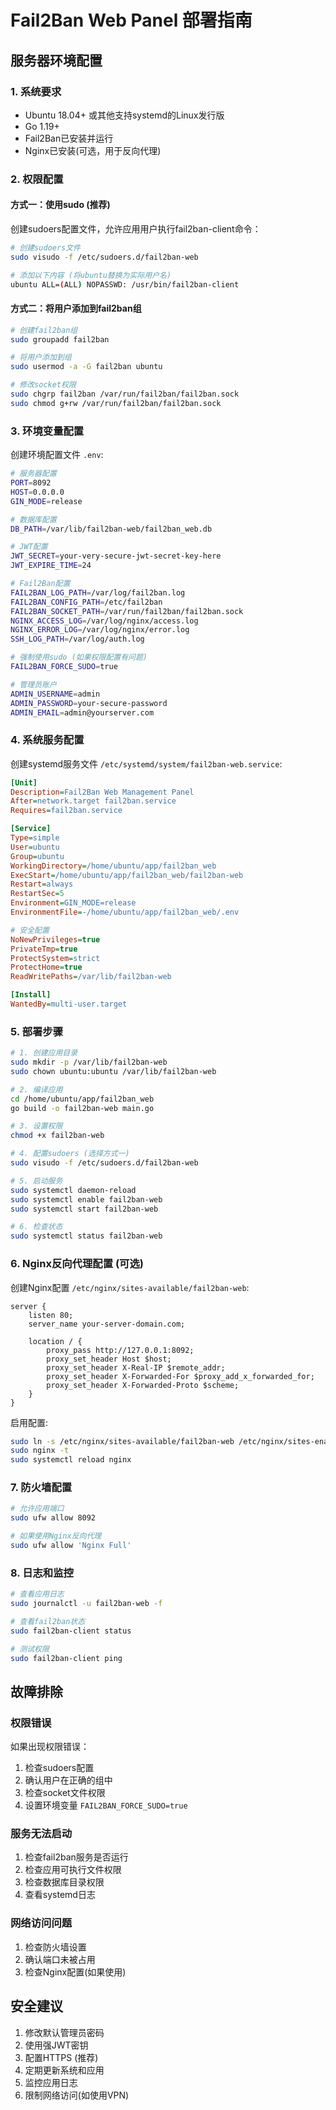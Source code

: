 # Fail2Ban Web Panel 部署指南

## 服务器环境配置

### 1. 系统要求
- Ubuntu 18.04+ 或其他支持systemd的Linux发行版
- Go 1.19+
- Fail2Ban已安装并运行
- Nginx已安装(可选，用于反向代理)

### 2. 权限配置

#### 方式一：使用sudo (推荐)
创建sudoers配置文件，允许应用用户执行fail2ban-client命令：

```bash
# 创建sudoers文件
sudo visudo -f /etc/sudoers.d/fail2ban-web

# 添加以下内容 (将ubuntu替换为实际用户名)
ubuntu ALL=(ALL) NOPASSWD: /usr/bin/fail2ban-client
```

#### 方式二：将用户添加到fail2ban组
```bash
# 创建fail2ban组
sudo groupadd fail2ban

# 将用户添加到组
sudo usermod -a -G fail2ban ubuntu

# 修改socket权限
sudo chgrp fail2ban /var/run/fail2ban/fail2ban.sock
sudo chmod g+rw /var/run/fail2ban/fail2ban.sock
```

### 3. 环境变量配置

创建环境配置文件 `.env`:

```bash
# 服务器配置
PORT=8092
HOST=0.0.0.0
GIN_MODE=release

# 数据库配置
DB_PATH=/var/lib/fail2ban-web/fail2ban_web.db

# JWT配置
JWT_SECRET=your-very-secure-jwt-secret-key-here
JWT_EXPIRE_TIME=24

# Fail2Ban配置
FAIL2BAN_LOG_PATH=/var/log/fail2ban.log
FAIL2BAN_CONFIG_PATH=/etc/fail2ban
FAIL2BAN_SOCKET_PATH=/var/run/fail2ban/fail2ban.sock
NGINX_ACCESS_LOG=/var/log/nginx/access.log
NGINX_ERROR_LOG=/var/log/nginx/error.log
SSH_LOG_PATH=/var/log/auth.log

# 强制使用sudo (如果权限配置有问题)
FAIL2BAN_FORCE_SUDO=true

# 管理员账户
ADMIN_USERNAME=admin
ADMIN_PASSWORD=your-secure-password
ADMIN_EMAIL=admin@yourserver.com
```

### 4. 系统服务配置

创建systemd服务文件 `/etc/systemd/system/fail2ban-web.service`:

```ini
[Unit]
Description=Fail2Ban Web Management Panel
After=network.target fail2ban.service
Requires=fail2ban.service

[Service]
Type=simple
User=ubuntu
Group=ubuntu
WorkingDirectory=/home/ubuntu/app/fail2ban_web
ExecStart=/home/ubuntu/app/fail2ban_web/fail2ban-web
Restart=always
RestartSec=5
Environment=GIN_MODE=release
EnvironmentFile=-/home/ubuntu/app/fail2ban_web/.env

# 安全配置
NoNewPrivileges=true
PrivateTmp=true
ProtectSystem=strict
ProtectHome=true
ReadWritePaths=/var/lib/fail2ban-web

[Install]
WantedBy=multi-user.target
```

### 5. 部署步骤

```bash
# 1. 创建应用目录
sudo mkdir -p /var/lib/fail2ban-web
sudo chown ubuntu:ubuntu /var/lib/fail2ban-web

# 2. 编译应用
cd /home/ubuntu/app/fail2ban_web
go build -o fail2ban-web main.go

# 3. 设置权限
chmod +x fail2ban-web

# 4. 配置sudoers (选择方式一)
sudo visudo -f /etc/sudoers.d/fail2ban-web

# 5. 启动服务
sudo systemctl daemon-reload
sudo systemctl enable fail2ban-web
sudo systemctl start fail2ban-web

# 6. 检查状态
sudo systemctl status fail2ban-web
```

### 6. Nginx反向代理配置 (可选)

创建Nginx配置 `/etc/nginx/sites-available/fail2ban-web`:

```nginx
server {
    listen 80;
    server_name your-server-domain.com;

    location / {
        proxy_pass http://127.0.0.1:8092;
        proxy_set_header Host $host;
        proxy_set_header X-Real-IP $remote_addr;
        proxy_set_header X-Forwarded-For $proxy_add_x_forwarded_for;
        proxy_set_header X-Forwarded-Proto $scheme;
    }
}
```

启用配置:
```bash
sudo ln -s /etc/nginx/sites-available/fail2ban-web /etc/nginx/sites-enabled/
sudo nginx -t
sudo systemctl reload nginx
```

### 7. 防火墙配置

```bash
# 允许应用端口
sudo ufw allow 8092

# 如果使用Nginx反向代理
sudo ufw allow 'Nginx Full'
```

### 8. 日志和监控

```bash
# 查看应用日志
sudo journalctl -u fail2ban-web -f

# 查看fail2ban状态
sudo fail2ban-client status

# 测试权限
sudo fail2ban-client ping
```

## 故障排除

### 权限错误
如果出现权限错误：
1. 检查sudoers配置
2. 确认用户在正确的组中
3. 检查socket文件权限
4. 设置环境变量 `FAIL2BAN_FORCE_SUDO=true`

### 服务无法启动
1. 检查fail2ban服务是否运行
2. 检查应用可执行文件权限
3. 检查数据库目录权限
4. 查看systemd日志

### 网络访问问题
1. 检查防火墙设置
2. 确认端口未被占用
3. 检查Nginx配置(如果使用)

## 安全建议

1. 修改默认管理员密码
2. 使用强JWT密钥
3. 配置HTTPS (推荐)
4. 定期更新系统和应用
5. 监控应用日志
6. 限制网络访问(如使用VPN)
